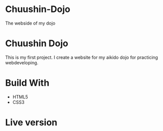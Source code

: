 # Chuushin-Dojo
The webside of my dojo

# Chuushin Dojo
This is my first project. I create a website for my aikido dojo for practicing webdeveloping.

# Build With

  - HTML5
  - CSS3
  
# Live version
